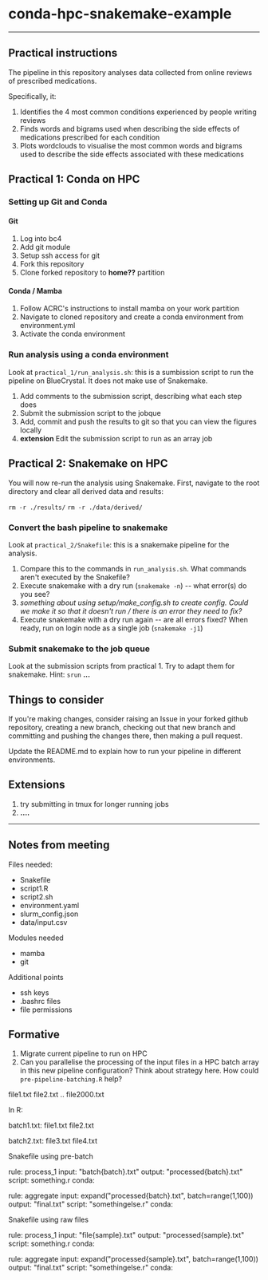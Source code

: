 # conda-hpc-snakemake-example

-------------------------------

## Practical instructions

The pipeline in this repository analyses data collected from online reviews of prescribed medications.

Specifically, it:
1. Identifies the 4 most common conditions experienced by people writing reviews
2. Finds words and bigrams used when describing the side effects of medications prescribed for each condition
3. Plots wordclouds to visualise the most common words and bigrams used to describe the side effects associated with these medications

## Practical 1: Conda on HPC

### Setting up Git and Conda

#### Git
1. Log into bc4
2. Add git module
3. Setup ssh access for git
4. Fork this repository
5. Clone forked repository to **home??** partition
   
#### Conda / Mamba
1. Follow ACRC's instructions to install mamba on your work partition
2. Navigate to cloned repository and create a conda environment from environment.yml
3. Activate the conda environment

### Run analysis using a conda environment

Look at `practical_1/run_analysis.sh`: this is a sumbission script to run the pipeline on BlueCrystal. It does not make use of Snakemake.

1. Add comments to the submission script, describing what each step does
2. Submit the submission script to the jobque
3. Add, commit and push the results to git so that you can view the figures locally
4. **extension** Edit the submission script to run as an array job

## Practical 2: Snakemake on HPC

You will now re-run the analysis using Snakemake. First, navigate to the root directory and clear all derived data and results:

`rm -r ./results/`
`rm -r ./data/derived/`

### Convert the bash pipeline to snakemake

Look at `practical_2/Snakefile`: this is a snakemake pipeline for the analysis.
1. Compare this to the commands in `run_analysis.sh`. What commands aren't executed by the Snakefile?
2. Execute snakemake with a dry run (`snakemake -n`) -- what error(s) do you see?
3. *something about using setup/make_config.sh to create config. Could we make it so that it doesn't run / there is an error they need to fix?*
4. Execute snakemake with a dry run again -- are all errors fixed? When ready, run on login node as a single job (`snakemake -j1`)

### Submit snakemake to the job queue

Look at the submission scripts from practical 1. Try to adapt them for snakemake. Hint: `srun` 
**...**

## Things to consider

If you're making changes, consider raising an Issue in your forked github repository, creating a new branch, checking out that new branch and committing and pushing the changes there, then making a pull request.

Update the README.md to explain how to run your pipeline in different environments.

## Extensions

1. try submitting in tmux for longer running jobs
2. **....**
---------------------------------------- 

## Notes from meeting

Files needed:

- Snakefile
- script1.R
- script2.sh
- environment.yaml
- slurm_config.json
- data/input.csv

Modules needed

- mamba
- git

Additional points

- ssh keys
- .bashrc files
- file permissions

## Formative

1. Migrate current pipeline to run on HPC
2. Can you parallelise the processing of the input files in a HPC batch array in this new pipeline configuration? Think about strategy here. How could `pre-pipeline-batching.R` help?


file1.txt
file2.txt
..
file2000.txt


In R:

batch1.txt:
  file1.txt
  file2.txt

batch2.txt:
  file3.txt
  file4.txt



Snakefile using pre-batch

rule: process_1
  input: "batch{batch}.txt"
  output:
    "processed{batch}.txt"
  script:
    something.r
  conda:
    

rule: aggregate
  input: expand("processed{batch}.txt", batch=range(1,100))
  output:
    "final.txt"
  script:
    "somethingelse.r"
  conda:
  
  


Snakefile using raw files

rule: process_1
  input: "file{sample}.txt"
  output:
    "processed{sample}.txt"
  script:
    something.r
  conda:
    

rule: aggregate
  input: expand("processed{sample}.txt", batch=range(1,100))
  output:
    "final.txt"
  script:
    "somethingelse.r"
  conda:
  
  




















